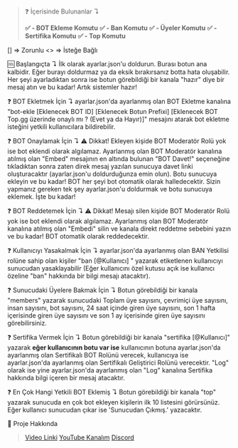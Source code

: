 > ❓ İçerisinde Bulunanlar ↴
> 
> **✅ - BOT Ekleme Komutu**
> **✅ - Ban Komutu**
> **✅ - Üyeler Komutu**
> **✅ - Sertifika Komutu**
> **✅ - Top Komutu**

[] => Zorunlu
<> => İsteğe Bağlı

🆒 Başlangıçta ↴
İlk olarak ayarlar.json'u doldurun. Burası botun ana kalbidir. Eğer burayı doldurmaz ya da eksik bırakırsanız botta hata oluşabilir. Her şeyi ayarladıktan sonra ise botun görebildiği bir kanala "hazır" diye bir mesaj atın ve bu kadar! Artık sistemler hazır!

❓ BOT Ekletmek İçin ↴
ayarlar.json'da ayarlanmış olan BOT Ekletme kanalına "<prefix>bot-ekle [Eklenecek BOT ID] [Eklenecek Botun Prefixi] [Eklenecek BOT Top.gg üzerinde onaylı mı ? (Evet ya da  Hayır)]" mesajını atarak bot ekletme isteğini yetkili kullanıcılara bildirebilir.

❓ BOT Onaylamak İçin ↴
⚠ Dikkat! Ekleyen kişide BOT Moderatör Rolü yok ise bot eklendi olarak algılamaz.
Ayarlanmış olan BOT Moderatör kanalına atılmış olan "Embed" mesajının en altında bulunan "BOT Davet!" seçeneğine tıkladıktan sonra zaten direk mesaj yazılan sunucuya davet linki oluşturacaktır (ayarlar.json'u doldurduğunza emin olun). Botu sunucuya ekleyin ve bu kadar! BOT her şeyi bot otomatik olarak halledecektir. Sizin yapmanız gereken tek şey ayarlar.json'u doldurmak ve botu sunucuya eklemek. İşte bu kadar!

❓ BOT Reddetemek İçin ↴
⚠ Dikkat! Mesajı silen kişide BOT Moderatör Rolü yok ise bot eklendi olarak algılamaz.
Ayarlanmış olan BOT Moderatör kanalına atılmış olan "Embedi" silin ve kanala direkt reddetme sebebini yazın ve bu kadar! BOT otomatik olarak reddedecektir.

❓ Kullanıcıyı Yasakalmak İçin ↴
ayarlar.json'da ayarlanmış olan BAN Yetkilisi rolüne sahip olan kişiler "<prefix>ban [@Kullanıcı] <Sebep>" yazarak etiketlenen kullanıcıyı sunucudan yasaklayabilir (Eğer kullanıcını özel kutusu açık ise kullanıcı özeline "ban" hakkında bir bilgi mesajı atacaktır).

❓ Sunucudaki Üyelere Bakmak İçin ↴
Botun görebildiği bir kanala "<prefix>members" yazarak sunucudaki Toplam üye sayısını, çevrimiçi üye sayısını, insan sayısını, bot sayısını, 24 saat içinde giren üye sayısını, son 1 hafta içerisinde giren üye sayısını ve son 1 ay içerisinde giren üye sayısını görebilirsiniz.

❓ Sertifika Vermek İçin ↴
Botun görebildiği bir kanala "<prefix>sertifika [@Kullanıcı]" yazarak **eğer kullanıcının botu var ise** kullanıcının botuna ayarlar.json'da ayarlanmış olan Sertifikalı BOT Rolünü verecek, kullanıcıya ise ayarlar.json'da ayarlanmış olan Sertifikalı Geliştirici Rolünü verecektir. "Log" olarak ise yine ayarlar.json'da ayarlanmış olan "Log" kanalına Sertifika hakkında bilgi içeren bir mesaj atacaktır.

❓ En Çok Hangi Yetkili BOT Eklemiş ↴
Botun görebildiği bir kanala "<prefix>top" yazarak sunucuda en çok bot ekleyen kişilerin ilk 10 listesini görürsünüz. Eğer kullanıcı sunucudan çıkar ise 'Sunucudan Çıkmış.' yazacaktır.

🤵 Proje Hakkında
> [Video Linki](https://www.youtube.com/watch?v=oop9RZH5y7Y)
> [YouTube Kanalım](https://www.youtube.com/c/revengenyks31)
> [Discord](https://www.discord.com/users/675593025468235806)
